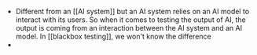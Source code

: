 - Different from an [[AI system]] but an AI system relies on an AI model to interact with its users. So when it comes to testing the output of AI, the output is coming from an interaction between the AI system and an AI model. In [[blackbox testing]], we won't know the difference
-